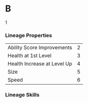 # B

1

### Lineage Properties
|||
|-|--|
|Ability Score Improvements| 2 |
|Health at 1st Level| 3 |
| Health Increase at Level Up | 4 |
| Size | 5 |
| Speed | 6 |

### Lineage Skills